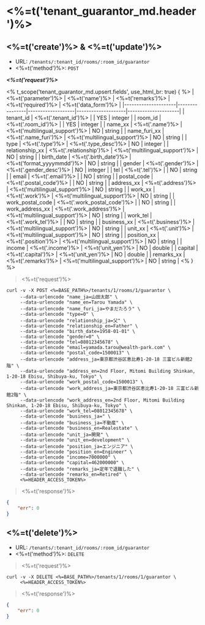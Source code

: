 # <%=t('tenant_guarantor_md.header')%>

## <%=t('create')%> & <%=t('update')%>

- URL: `/tenants/:tenant_id/rooms/:room_id/guarantor`
- <%=t('method')%>: `POST`

***<%=t('request')%>***

<% t_scope('tenant_guarantor_md.upsert.fields', use_html_br: true) { %>
| <%=t('parameter')%> | <%=t('name')%> | <%=t('remarks')%> | <%=t('required')%> | <%=t('data_form')%> |
|---------------------|----------------|-------------------|--------------------|---------------------|
| tenant_id | <%=t('.tenant_id')%> | | YES | integer |
| room_id | <%=t('.room_id')%> | | YES | integer |
| name_xx | <%=t('.name')%> | <%=t('multilingual_support')%> | NO | string |
| name_furi_xx | <%=t('.name_furi')%> | <%=t('multilingual_support')%> | NO | string |
| type | <%=t('.type')%> | <%=t('.type_desc')%> | NO | integer |
| relationship_xx | <%=t('.relationship')%> | <%=t('multilingual_support')%> | NO | string |
| birth_date | <%=t('.birth_date')%> | <%=t('format_yyyymmdd')%> | NO | string |
| gender | <%=t('.gender')%> | <%=t('.gender_desc')%> | NO | integer |
| tel | <%=t('.tel')%> | | NO | string |
| email | <%=t('.email')%> | | NO | string |
| postal_code | <%=t('.postal_code')%> | | NO | string |
| address_xx | <%=t('.address')%> | <%=t('multilingual_support')%> | NO | string |
| work_xx | <%=t('.work')%> | <%=t('multilingual_support')%> | NO | string |
| work_postal_code | <%=t('.work_postal_code')%> | | NO | string |
| work_address_xx | <%=t('.work_address')%> | <%=t('multilingual_support')%> | NO | string |
| work_tel | <%=t('.work_tel')%> | | NO | string |
| business_xx | <%=t('.business')%> | <%=t('multilingual_support')%> | NO | string |
| unit_xx | <%=t('.unit')%> | <%=t('multilingual_support')%> | NO | string |
| position_xx | <%=t('.position')%> | <%=t('multilingual_support')%> | NO | string |
| income | <%=t('.income')%> | <%=t('unit_yen')%> | NO | double |
| capital | <%=t('.capital')%> | <%=t('unit_yen')%> | NO | double |
| remarks_xx | <%=t('.remarks')%> | <%=t('multilingual_support')%> | NO | string |
<% } %>

> <%=t('request')%>

```shell
curl -v -X POST <%=BASE_PATH%>/tenants/1/rooms/1/guarantor \
     --data-urlencode "name_ja=山田太郎" \
     --data-urlencode "name_en=Tarou Yamada" \
     --data-urlencode "name_furi_ja=やまだたろう" \
     --data-urlencode "type=0" \
     --data-urlencode "relationship_ja=父" \
     --data-urlencode "relationship_en=Father" \
     --data-urlencode "birth_date=1958-01-01" \
     --data-urlencode "gender=0" \
     --data-urlencode "tel=08012345678" \
     --data-urlencode "email=yamada.tarou@wealth-park.com" \
     --data-urlencode "postal_code=1500013" \
     --data-urlencode "address_ja=東京都渋谷区恵比寿1-20-18 三富ビル新館2階" \
     --data-urlencode "address_en=2nd Floor, Mitomi Building Shinkan, 1-20-18 Ebisu, Shibuya-ku, Tokyo" \
     --data-urlencode "work_postal_code=1500013" \
     --data-urlencode "work_address_ja=東京都渋谷区恵比寿1-20-18 三富ビル新館2階" \
     --data-urlencode "work_address_en=2nd Floor, Mitomi Building Shinkan, 1-20-18 Ebisu, Shibuya-ku, Tokyo" \
     --data-urlencode "work_tel=08012345678" \
     --data-urlencode "business_ja=" \
     --data-urlencode "business_ja=不動産" \
     --data-urlencode "business_en=Realestate" \
     --data-urlencode "unit_ja=開発" \
     --data-urlencode "unit_en=development" \
     --data-urlencode "position_ja=エンジニア" \
     --data-urlencode "position_en=Engineer" \
     --data-urlencode "income=7000000" \
     --data-urlencode "capital=462000000" \
     --data-urlencode "remarks_ja=定年で退職した" \
     --data-urlencode "remarks_en=Retired" \
     <%=HEADER_ACCESS_TOKEN%>
```

> <%=t('response')%>

```json
{
    "err": 0
}
```

## <%=t('delete')%>

- URL: `/tenants/:tenant_id/rooms/:room_id/guarantor`
- <%=t('method')%>: `DELETE`

> <%=t('request')%>

```shell
curl -v -X DELETE <%=BASE_PATH%>/tenants/1/rooms/1/guarantor \
     <%=HEADER_ACCESS_TOKEN%>
```

> <%=t('response')%>

```json
{
    "err": 0
}
